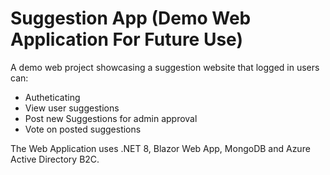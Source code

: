 # Suggestion App (Demo Web Application For Future Use)

A demo web project showcasing a suggestion website that logged in users can:
- Autheticating
- View user suggestions
- Post new Suggestions for admin approval
- Vote on posted suggestions

The Web Application uses .NET 8, Blazor Web App, MongoDB and Azure Active Directory B2C.
